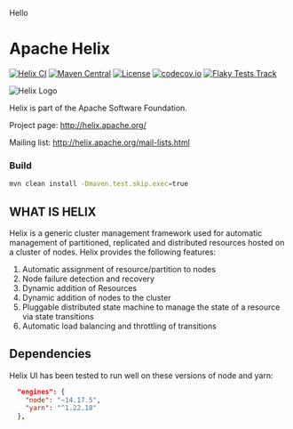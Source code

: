 <!---
Licensed to the Apache Software Foundation (ASF) under one
or more contributor license agreements.  See the NOTICE file
distributed with this work for additional information
regarding copyright ownership.  The ASF licenses this file
to you under the Apache License, Version 2.0 (the
"License"); you may not use this file except in compliance
with the License.  You may obtain a copy of the License at

  http://www.apache.org/licenses/LICENSE-2.0

Unless required by applicable law or agreed to in writing,
software distributed under the License is distributed on an
"AS IS" BASIS, WITHOUT WARRANTIES OR CONDITIONS OF ANY
KIND, either express or implied.  See the License for the
specific language governing permissions and limitations
under the License.
-->

Hello

# Apache Helix

[![Helix CI](https://github.com/apache/helix/actions/workflows/Helix-CI.yml/badge.svg)](https://github.com/apache/helix/actions/workflows/Helix-CI.yml)
[![Maven Central](https://img.shields.io/maven-central/v/org.apache.helix/helix)](https://helix.apache.org)
[![License](https://img.shields.io/github/license/apache/helix)](http://www.apache.org/licenses/LICENSE-2.0.txt)
[![codecov.io](https://codecov.io/github/apache/helix/coverage.svg?branch=master)](https://codecov.io/github/apache/helix?branch=master)
[![Flaky Tests Track](https://img.shields.io/github/issues/apache/helix/FailedTestTracking?label=Flaky%20Tests)](https://github.com/apache/helix/issues?q=is%3Aissue+is%3Aopen+label%3AFailedTestTracking)

![Helix Logo](https://helix.apache.org/images/helix-logo.jpg)

Helix is part of the Apache Software Foundation. 

Project page: http://helix.apache.org/

Mailing list: http://helix.apache.org/mail-lists.html

### Build

```bash
mvn clean install -Dmaven.test.skip.exec=true
```

## WHAT IS HELIX

Helix is a generic cluster management framework used for automatic management of partitioned, replicated and distributed resources hosted on a cluster of nodes. Helix provides the following features: 

1. Automatic assignment of resource/partition to nodes
2. Node failure detection and recovery
3. Dynamic addition of Resources 
4. Dynamic addition of nodes to the cluster
5. Pluggable distributed state machine to manage the state of a resource via state transitions
6. Automatic load balancing and throttling of transitions 

## Dependencies

Helix UI has been tested to run well on these versions of node and yarn: 

```json
  "engines": {
    "node": "~14.17.5",
    "yarn": "^1.22.18"
  },
```
